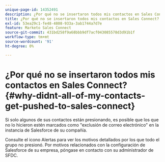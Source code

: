 ```yaml
---
unique-page-id: 14352491
description: ¿Por qué no se insertaron todos mis contactos en Sales Connect? - Documentos de Marketo - Documentación del producto
title: ¿Por qué no se insertaron todos mis contactos en Sales Connect?
exl-id: 53ea29c1-fe48-4808-933a-3ab1744a7d7e
feature: Marketo Sales Connect
source-git-commit: 431bd258f9a68bbb9df7acf043085578d3d91b1f
workflow-type: tm+mt
source-wordcount: '91'
ht-degree: 0%

---
```


# ¿Por qué no se insertaron todos mis contactos en Sales Connect? {#why-didnt-all-of-my-contacts-get-pushed-to-sales-connect}

Si solo algunos de sus contactos están presionando, es posible que los que no lo hicieron estén marcados como &quot;exclusión de correo electrónico&quot; en la instancia de Salesforce de su compañía.

Consulte el icono Alertas para ver los motivos detallados por los que todo el grupo no presionó. Por motivos relacionados con la configuración de Salesforce de su empresa, póngase en contacto con su administrador de SFDC.

